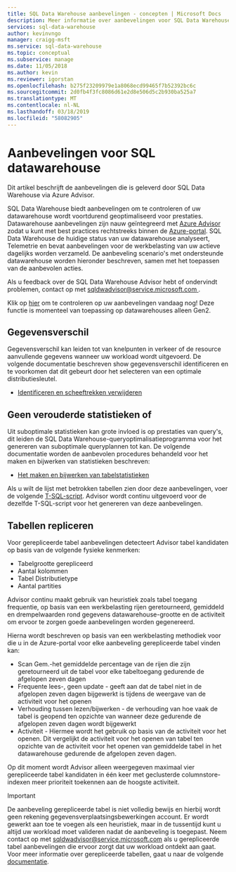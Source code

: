 ```yaml
---
title: SQL Data Warehouse aanbevelingen - concepten | Microsoft Docs
description: Meer informatie over aanbevelingen voor SQL Data Warehouse en hoe ze worden gegenereerd
services: sql-data-warehouse
author: kevinvngo
manager: craigg-msft
ms.service: sql-data-warehouse
ms.topic: conceptual
ms.subservice: manage
ms.date: 11/05/2018
ms.author: kevin
ms.reviewer: igorstan
ms.openlocfilehash: b275f23209979e1a8068ecd99465f7b52392bc6c
ms.sourcegitcommit: 2d0fb4f3fc8086d61e2d8e506d5c2b930ba525a7
ms.translationtype: MT
ms.contentlocale: nl-NL
ms.lasthandoff: 03/18/2019
ms.locfileid: "58082905"
---
```

# <a name="sql-data-warehouse-recommendations"></a>Aanbevelingen voor SQL datawarehouse

Dit artikel beschrijft de aanbevelingen die is geleverd door SQL Data Warehouse via Azure Advisor.  

SQL Data Warehouse biedt aanbevelingen om te controleren of uw datawarehouse wordt voortdurend geoptimaliseerd voor prestaties. Datawarehouse aanbevelingen zijn nauw geïntegreerd met [Azure Advisor](https://docs.microsoft.com/azure/advisor/advisor-performance-recommendations) zodat u kunt met best practices rechtstreeks binnen de [Azure-portal](https://aka.ms/Azureadvisor). SQL Data Warehouse de huidige status van uw datawarehouse analyseert, Telemetrie en bevat aanbevelingen voor de werkbelasting van uw actieve dagelijks worden verzameld. De aanbeveling scenario's met ondersteunde datawarehouse worden hieronder beschreven, samen met het toepassen van de aanbevolen acties.

Als u feedback over de SQL Data Warehouse Advisor hebt of ondervindt problemen, contact op met [ sqldwadvisor@service.microsoft.com ](mailto:sqldwadvisor@service.microsoft.com).   

Klik op [hier](https://aka.ms/Azureadvisor) om te controleren op uw aanbevelingen vandaag nog! Deze functie is momenteel van toepassing op datawarehouses alleen Gen2. 

## <a name="data-skew"></a>Gegevensverschil

Gegevensverschil kan leiden tot van knelpunten in verkeer of de resource aanvullende gegevens wanneer uw workload wordt uitgevoerd. De volgende documentatie beschreven show gegevensverschil identificeren en te voorkomen dat dit gebeurt door het selecteren van een optimale distributiesleutel.

- [Identificeren en scheeftrekken verwijderen](https://docs.microsoft.com/azure/sql-data-warehouse/sql-data-warehouse-tables-distribute#how-to-tell-if-your-distribution-column-is-a-good-choice) 

## <a name="no-or-outdated-statistics"></a>Geen verouderde statistieken of

Uit suboptimale statistieken kan grote invloed is op prestaties van query's, dit leiden de SQL Data Warehouse-queryoptimalisatieprogramma voor het genereren van suboptimale queryplannen tot kan. De volgende documentatie worden de aanbevolen procedures behandeld voor het maken en bijwerken van statistieken beschreven:

- [Het maken en bijwerken van tabelstatistieken](https://docs.microsoft.com/azure/sql-data-warehouse/sql-data-warehouse-tables-statistics)

Als u wilt de lijst met betrokken tabellen zien door deze aanbevelingen, voer de volgende [T-SQL-script](https://github.com/Microsoft/sql-data-warehouse-samples/blob/master/samples/sqlops/MonitoringScripts/ImpactedTables). Advisor wordt continu uitgevoerd voor de dezelfde T-SQL-script voor het genereren van deze aanbevelingen.

## <a name="replicate-tables"></a>Tabellen repliceren

Voor gerepliceerde tabel aanbevelingen detecteert Advisor tabel kandidaten op basis van de volgende fysieke kenmerken:

- Tabelgrootte gerepliceerd
- Aantal kolommen
- Tabel Distributietype
- Aantal partities

Advisor continu maakt gebruik van heuristiek zoals tabel toegang frequentie, op basis van een werkbelasting rijen geretourneerd, gemiddeld en drempelwaarden rond gegevens datawarehouse-grootte en de activiteit om ervoor te zorgen goede aanbevelingen worden gegenereerd. 

Hierna wordt beschreven op basis van een werkbelasting methodiek voor die u in de Azure-portal voor elke aanbeveling gerepliceerde tabel vinden kan:

- Scan Gem.-het gemiddelde percentage van de rijen die zijn geretourneerd uit de tabel voor elke tabeltoegang gedurende de afgelopen zeven dagen
- Frequente lees-, geen update - geeft aan dat de tabel niet in de afgelopen zeven dagen bijgewerkt is tijdens de weergave van de activiteit voor het openen
- Verhouding tussen lezen/bijwerken - de verhouding van hoe vaak de tabel is geopend ten opzichte van wanneer deze gedurende de afgelopen zeven dagen wordt bijgewerkt
- Activiteit - Hiermee wordt het gebruik op basis van de activiteit voor het openen. Dit vergelijkt de activiteit voor het openen van tabel ten opzichte van de activiteit voor het openen van gemiddelde tabel in het datawarehouse gedurende de afgelopen zeven dagen. 

Op dit moment wordt Advisor alleen weergegeven maximaal vier gerepliceerde tabel kandidaten in één keer met geclusterde columnstore-indexen meer prioriteit toekennen aan de hoogste activiteit.

> [!IMPORTANT]
> De aanbeveling gerepliceerde tabel is niet volledig bewijs en hierbij wordt geen rekening gegevensverplaatsingsbewerkingen account. Er wordt gewerkt aan toe te voegen als een heuristiek, maar in de tussentijd kunt u altijd uw workload moet valideren nadat de aanbeveling is toegepast. Neem contact op met sqldwadvisor@service.microsoft.com als u gerepliceerde tabel aanbevelingen die ervoor zorgt dat uw workload ontdekt aan gaat. Voor meer informatie over gerepliceerde tabellen, gaat u naar de volgende [documentatie](https://docs.microsoft.com/azure/sql-data-warehouse/design-guidance-for-replicated-tables#what-is-a-replicated-table).
